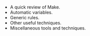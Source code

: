* A quick review of Make.
* Automatic variables.
* Generic rules.
* Other useful techniques.
* Miscellaneous tools and techniques.
